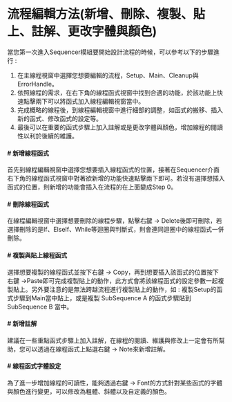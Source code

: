 # 流程編輯方法\(新增、刪除、複製、貼上、註解、更改字體與顏色\)

當您第一次進入Sequencer模組要開始設計流程的時候，可以參考以下的步驟進行 :

1. 在主線程視窗中選擇您想要編輯的流程，Setup、Main、Cleanup與ErrorHandle。
2. 依照線程的需求，在右下角的線程函式視窗中找到合適的功能，於該功能上快速點擊兩下可以將函式加入線程編輯視窗當中。
3. 完成概略的線程後，到線程編輯視窗中進行細部的調整，如函式的搬移、插入新的函式、修改函式的設定等。
4. 最後可以在重要的函式步驟上加入註解或是更改字體與顏色，增加線程的閱讀性以利於後續的維護。

#### \# 新增線程函式

首先到線程編輯視窗中選擇您想要插入線程函式的位置，接著在Sequencer介面右下角的線程函式視窗中對著欲新增的功能快速點擊兩下即可。若沒有選擇想插入函式的位置，則新增的功能會插入在流程的在上面變成Step 0。

#### \# 刪除線程函式

在線程編輯視窗中選擇想要刪除的線程步驟，點擊右鍵 -&gt; Delete後即可刪除，若選擇刪除的是If、ElseIf、While等迴圈與判斷式，則會連同迴圈中的線程函式一併刪除。

#### \# 複製與貼上線程函式

選擇想要複製的線程函式並按下右鍵 -&gt; Copy，再到想要插入該函式的位置按下右鍵 -&gt;Paste即可完成複製貼上的動作，此方式會將該線程函式的設定參數一起複製貼上。另外要注意的是無法跨越流程進行複製貼上的動作，如 : 複製Setup的函式步驟到Main當中貼上，或是複製 SubSequence A 的函式步驟貼到 SubSequence B 當中。

#### \# 新增註解

建議在一些重點函式步驟上加入註解，在線程的閱讀、維護與修改上一定會有所幫助，您可以透過在線程函式上點選右鍵 -&gt; Note來新增註解。

#### \# 線程函式字體設定

為了進一步增加線程的可讀性，能夠透過右鍵 -&gt; Font的方式針對某些函式的字體與顏色進行變更，可以修改為粗體、斜體以及自定義的顏色。

